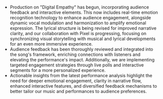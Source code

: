 - Production on "Digital Empathy" has begun, incorporating audience feedback and interactive elements. This now includes real-time emotion recognition technology to enhance audience engagement, alongside dynamic vocal modulation and harmonization to amplify emotional expression. The lyrical structure is being revised for improved narrative clarity, and our collaboration with Pixel is progressing, focusing on synchronizing visual storytelling with musical and lyrical developments for an even more immersive experience.
- Audience feedback has been thoroughly reviewed and integrated into the song's framework, enriching connections with listeners and elevating the performance's impact. Additionally, we are implementing targeted engagement strategies through live polls and interactive segments for a more personalized experience.
- Actionable insights from the latest performance analysis highlight the need for deeper emotional engagement, clarity in narrative flow, enhanced interactive features, and diversified feedback mechanisms to better tailor our music and performances to audience preferences.